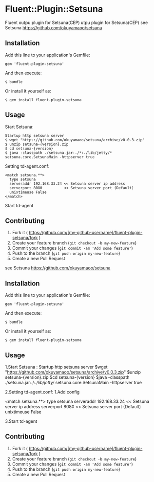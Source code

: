 # Fluent::Plugin::Setsuna

Fluent outpu plugin for Setsuna(CEP)
utpu plugin for Setsuna(CEP)
see Setsuna 
https://github.com/okuyamaoo/setsuna

## Installation

Add this line to your application's Gemfile:

    gem 'fluent-plugin-setsuna'

And then execute:

    $ bundle

Or install it yourself as:

    $ gem install fluent-plugin-setsuna

## Usage
Start Setsuna:

    Startup http setsuna server
    $ wget "https://github.com/okuyamaoo/setsuna/archive/v0.0.3.zip"
    $ unzip setsuna-{version}.zip
    $ cd setsuna-{version}
    $ java -classpath ./setsuna.jar:./*:./lib/jetty/* setsuna.core.SetsunaMain -httpserver true

Setting td-agent.conf:

    <match setsuna.**>
      type setsuna
      serveraddr 192.168.33.24 << Setsuna server ip address
      serverport 8080          << Setsuna server port (Default)
      unixtimeuse False
    </match>

Start td-agent

## Contributing

1. Fork it ( https://github.com/[my-github-username]/fluent-plugin-setsuna/fork )
2. Create your feature branch (`git checkout -b my-new-feature`)
3. Commit your changes (`git commit -am 'Add some feature'`)
4. Push to the branch (`git push origin my-new-feature`)
5. Create a new Pull Request

see Setsuna 
https://github.com/okuyamaoo/setsuna

## Installation

Add this line to your application's Gemfile:

    gem 'fluent-plugin-setsuna'

And then execute:

    $ bundle

Or install it yourself as:

    $ gem install fluent-plugin-setsuna

## Usage

1.Start Setsuna :
Startup http setsuna server
 $wget "https://github.com/okuyamaoo/setsuna/archive/v0.0.3.zip"
 $unzip setsuna-{version}.zip
 $cd setsuna-{version}
 $java -classpath ./setsuna.jar:./*:./lib/jetty/* setsuna.core.SetsunaMain -httpserver true

2.Setting td-agent.conf:
1.Add config

<match setsuna.**>
  type setsuna
  serveraddr 192.168.33.24 << Setsuna server ip address
  serverport 8080          << Setsuna server port (Default)
  unixtimeuse False
</match>

3.Start td-agent

## Contributing

1. Fork it ( https://github.com/[my-github-username]/fluent-plugin-setsuna/fork )
2. Create your feature branch (`git checkout -b my-new-feature`)
3. Commit your changes (`git commit -am 'Add some feature'`)
4. Push to the branch (`git push origin my-new-feature`)
5. Create a new Pull Request
